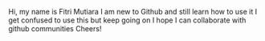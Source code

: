 Hi, my name is Fitri Mutiara
I am new to Github and still learn how to use it
I get confused to use this but keep going on
I hope I can collaborate with github communities
Cheers!
